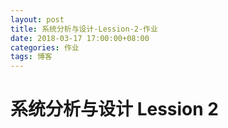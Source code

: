```yaml
---
layout: post
title: 系统分析与设计-Lession-2-作业
date: 2018-03-17 17:00:00+08:00
categories: 作业
tags: 博客
---
```


# 系统分析与设计 Lession 2
